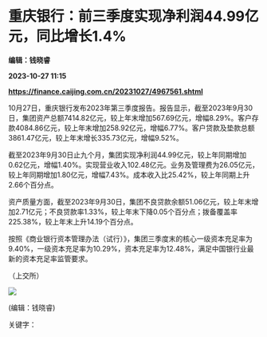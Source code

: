 # 重庆银行：前三季度实现净利润44.99亿元，同比增长1.4%
**编辑：钱晓睿**

**2023-10-27 11:15**

**https://finance.caijing.com.cn/20231027/4967561.shtml**

10月27日，重庆银行发布2023年第三季度报告。报告显示，截至2023年9月30日，集团资产总额7414.82亿元，较上年末增加567.69亿元，增幅8.29%。客户存款4084.86亿元，较上年末增加258.92亿元，增幅6.77%。客户贷款及垫款总额3861.47亿元，较上年末增长335.73亿元，增幅9.52%。

截至2023年9月30日止九个月，集团实现净利润44.99亿元，较上年同期增加0.62亿元，增幅1.40%。实现营业收入102.48亿元。业务及管理费为26.05亿元，较上年同期增加1.80亿元，增幅7.43%。成本收入比25.42%，较上年同期上升2.66个百分点。

资产质量方面，截至2023年9月30日，集团不良贷款余额51.06亿元，较上年末增加2.71亿元；不良贷款率1.33%，较上年末下降0.05个百分点；拨备覆盖率225.38%，较上年末上升14.19个百分点。

按照《商业银行资本管理办法（试行）》，集团三季度末的核心一级资本充足率为9.40%，一级资本充足率为10.29%，资本充足率为12.48%，满足中国银行业最新的资本充足率监管要求。

（上交所）

![](https://tx1.cdn.caijing.com.cn/2014-03-27/114048455.jpg)

(编辑：钱晓睿)

关键字：